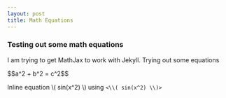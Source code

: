 ```yaml
---
layout: post
title: Math Equations
---
```


### Testing out some math equations
I am trying to get MathJax to work with Jekyll. Trying out some equations

<div>
$$a^2 + b^2 = c^2$$
</div>

Inline equation \\( sin(x^2) \\) using `<\\( sin(x^2) \\)>`
